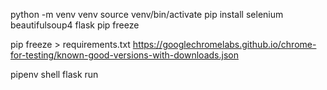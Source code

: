 python -m venv venv
source venv/bin/activate
pip install selenium beautifulsoup4 flask
pip freeze


pip freeze > requirements.txt
https://googlechromelabs.github.io/chrome-for-testing/known-good-versions-with-downloads.json


pipenv shell
flask run